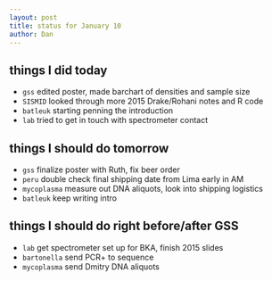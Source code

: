```yaml
---
layout: post
title: status for January 10
author: Dan
---
```


## things I did today
* `gss` edited poster, made barchart of densities and sample size
* `SISMID` looked through more 2015 Drake/Rohani notes and R code
* `batleuk` starting penning the introduction
* `lab` tried to get in touch with spectrometer contact

## things I should do tomorrow
* `gss` finalize poster with Ruth, fix beer order
* `peru` double check final shipping date from Lima early in AM
* `mycoplasma` measure out DNA aliquots, look into shipping logistics
* `batleuk` keep writing intro

## things I should do right before/after GSS
* `lab` get spectrometer set up for BKA, finish 2015 slides
* `bartonella` send PCR+ to sequence
* `mycoplasma` send Dmitry DNA aliquots

<i class='fa fa-code' style='color:pink'> </i>
